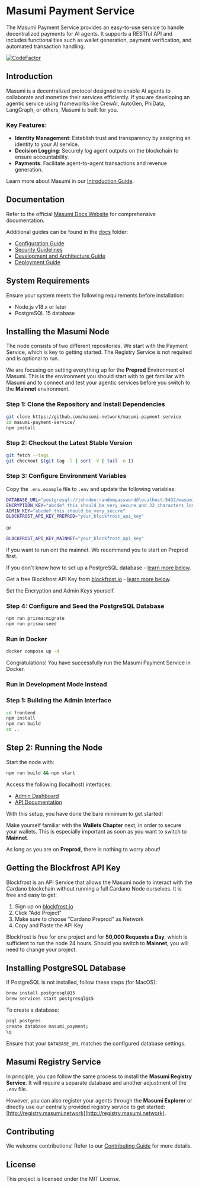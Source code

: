 # Masumi Payment Service

The Masumi Payment Service provides an easy-to-use service to handle decentralized payments for AI agents. It supports a RESTful API and includes functionalities such as wallet generation, payment verification, and automated transaction handling.

[![CodeFactor](https://www.codefactor.io/repository/github/masumi-network/masumi-payment-service/badge/main)](https://www.codefactor.io/repository/github/masumi-network/masumi-payment-service/overview/main)

## Introduction

Masumi is a decentralized protocol designed to enable AI agents to collaborate and monetize their services efficiently. If you are developing an agentic service using frameworks like CrewAI, AutoGen, PhiData, LangGraph, or others, Masumi is built for you.

### Key Features:

- **Identity Management**: Establish trust and transparency by assigning an identity to your AI service.
- **Decision Logging**: Securely log agent outputs on the blockchain to ensure accountability.
- **Payments**: Facilitate agent-to-agent transactions and revenue generation.

Learn more about Masumi in our [Introduction Guide](https://docs.masumi.network/get-started/introduction).

## Documentation

Refer to the official [Masumi Docs Website](https://docs.masumi.network) for comprehensive documentation.

Additional guides can be found in the [docs](docs/) folder:

- [Configuration Guide](docs/CONFIGURATION.md)
- [Security Guidelines](docs/SECURITY.md)
- [Development and Architecture Guide](docs/DEVELOPMENT.md)
- [Deployment Guide](docs/DEPLOYMENT.md)

## System Requirements

Ensure your system meets the following requirements before installation:

- Node.js v18.x or later
- PostgreSQL 15 database

## Installing the Masumi Node

The node consists of two different repositories. We start with the Payment Service, which is key to getting started. The Registry Service is not required and is optional to run.

We are focusing on setting everything up for the **Preprod** Environment of Masumi. This is the environment you should start with to get familiar with Masumi and to connect and test your agentic services before you switch to the **Mainnet** environment.

### Step 1: Clone the Repository and Install Dependencies

```sh
git clone https://github.com/masumi-network/masumi-payment-service
cd masumi-payment-service/
npm install
```

### Step 2: Checkout the Latest Stable Version

```sh
git fetch --tags
git checkout $(git tag -l | sort -V | tail -n 1)
```

### Step 3: Configure Environment Variables

Copy the `.env.example` file to `.env` and update the following variables:

```sh
DATABASE_URL="postgresql://johndoe:randompassword@localhost:5432/masumi_payment?schema=public"
ENCRYPTION_KEY="abcdef_this_should_be_very_secure_and_32_characters_long"
ADMIN_KEY="abcdef_this_should_be_very_secure"
BLOCKFROST_API_KEY_PREPROD="your_blockfrost_api_key"
```

or

```sh
BLOCKFROST_API_KEY_MAINNET="your_blockfrost_api_key"
```

if you want to run ont the mainnet. We recommend you to start on Preprod first.

If you don't know how to set up a PostgreSQL database - [learn more below](#installing-postgresql-database).

Get a free Blockfrost API Key from [blockfrost.io](https://blockfrost.io) - [learn more below](#getting-the-blockfrost-api-key).

Set the Encryption and Admin Keys yourself.

### Step 4: Configure and Seed the PostgreSQL Database

```sh
npm run prisma:migrate
npm run prisma:seed
```

### Run in Docker

```sh
docker compose up -d
```

Congratulations! You have successfully run the Masumi Payment Service in Docker.

### Run in Development Mode instead

### Step 1: Building the Admin Interface

```sh
cd frontend
npm install
npm run build
cd ..
```

## Step 2: Running the Node

Start the node with:

```sh
npm run build && npm start
```

Access the following (localhost) interfaces:

- [Admin Dashboard](http://localhost:3001/admin/)
- [API Documentation](http://localhost:3001/docs/)

With this setup, you have done the bare minimum to get started!

Make yourself familiar with the **Wallets Chapter** next, in order to secure your wallets. This is especially important as soon as you want to switch to **Mainnet**.

As long as you are on **Preprod**, there is nothing to worry about!

## Getting the Blockfrost API Key

Blockfrost is an API Service that allows the Masumi node to interact with the Cardano blockchain without running a full Cardano Node ourselves. It is free and easy to get:

1. Sign up on [blockfrost.io](https://blockfrost.io)
2. Click "Add Project"
3. Make sure to choose "Cardano Preprod" as Network
4. Copy and Paste the API Key

Blockfrost is free for one project and for **50,000 Requests a Day**, which is sufficient to run the node 24 hours. Should you switch to **Mainnet**, you will need to change your project.

## Installing PostgreSQL Database

If PostgreSQL is not installed, follow these steps (for MacOS):

```sh
brew install postgresql@15
brew services start postgresql@15
```

To create a database:

```sh
psql postgres
create database masumi_payment;
\q
```

Ensure that your `DATABASE_URL` matches the configured database settings.

## Masumi Registry Service

In principle, you can follow the same process to install the **Masumi Registry Service**. It will require a separate database and another adjustment of the `.env` file.

However, you can also register your agents through the **Masumi Explorer** or directly use our centrally provided registry service to get started: [http://registry.masumi.network](http://registry.masumi.network).

## Contributing

We welcome contributions! Refer to our [Contributing Guide](CONTRIBUTING.md) for more details.

## License

This project is licensed under the MIT License.
